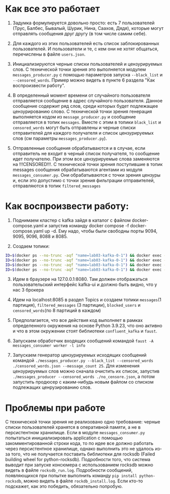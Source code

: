 # Как все это работает

1.	Задумка формулируется довольно просто: есть 7 пользователей (Трус, Балбес, Бывалый, Шурик, Нина, Саахов, Дядя), которые могут отправлять сообщения друг другу (в том числе самим себе).

2.	Для каждого из этих пользователей есть список заблокированных пользователей. И пользователи и те, с кем они не хотят общаться, перечислены в файле `users.json`.

3.	Инициализируются черные списки пользователей и цензурируемых слов. С технической точки зрения это выполняется модулем `messages_producer.py` с помощью параметров запуска `--black_list` и `--censored_words`. Пример можно видеть в пункте 6 раздела "Как воспроизвести работу".

4.	В определенный момент времени от случайного пользователя отправляется сообщение в адрес случайного пользователя. Данное сообщение содержит ряд слов, среди которых будет подлежащее цензурированию слово. С технической точки зрения генерация выполняется кодом из `message_producer.py` и сообщение отправляется в топик `messages`. Вместе с этим в топики `black_list` и `censored_words` могут быть отправлены и черные списки отправителей для каждого получателя и список цензурируемых слов (см параметры `messages_producer.py`).

5.	Отправленные сообщения обрабатываются и в случае, если отправитель не входит в черный список получателя, то сообщение идет получателю. При этом все цензурируемые слова заменяются на !!!CENSORED!!!. С технической точки зрения поступившие в топик messages сообщения обрабатываются агентами из модуля `messages_consumer.py`. Они обрабатываются с точки зрения цензуры и, если это допустимо с точки зрения фильтрации отправителей, отправляются в топик `filtered_messages`

# Как воспроизвести работу:

1.	Поднимаем кластер с kafka зайдя в каталог с файлом docker-compose.yaml и запустив команду docker compose -f docker-compose.yaml up -d. Ему надо, чтобы были свободны порты 9094, 9095, 9096, 8088 и 8085.

2.	Создаем топики:

```bash
ID=$(docker ps --no-trunc -aqf "name=lab03-kafka-0-1") && docker exec -it $ID /opt/bitnami/kafka/bin/kafka-topics.sh --create --topic blocked_users --bootstrap-server 127.0.0.1:9092 --partitions 8 --replication-factor 3
ID=$(docker ps --no-trunc -aqf "name=lab03-kafka-0-1") && docker exec -it $ID /opt/bitnami/kafka/bin/kafka-topics.sh --create --topic censored_words --bootstrap-server 127.0.0.1:9092 --partitions 8 --replication-factor 3
ID=$(docker ps --no-trunc -aqf "name=lab03-kafka-0-1") && docker exec -it $ID /opt/bitnami/kafka/bin/kafka-topics.sh --create --topic messages --bootstrap-server 127.0.0.1:9092 --partitions 3 --replication-factor 3
ID=$(docker ps --no-trunc -aqf "name=lab03-kafka-0-1") && docker exec -it $ID /opt/bitnami/kafka/bin/kafka-topics.sh --create --topic filtered_messages --bootstrap-server 127.0.0.1:9092 --partitions 3 --replication-factor 3
```

3.	Идем в браузере на 127.0.0.1:8080. Там должен отображаться пользовательский интерфейс kafka-ui и должно быть видно, что у нас 3 брокера

4.	Идем на localhost:8085 в раздел Topics и создаем топики `messages`(1 партиция), `filtered_messages` (3 партиции), `blocked_users` и `censored_words`(по 8 партиций в каждом)

5.	Предполагается, что все действия код выполняет в рамках определенного окружения на основе Python 3.9.23, что оно активно и что в этом окружении стоят библиотеки `confluent_kafka` и `faust`.

6.	Запускаем обработчик входящих сообщений командой `faust -A messages_consumer worker -l info`

7.	Запускаем генератор цензурируемых исходящих сообщений командой `./messages_producer.py --black_list --censored_words ./censored_words.json --message_count 25`. Для изменения цензурируемых слов можно сначала очистить их список, запустив `./messages_producer --censored_words ./no_censore.json`, а потом запустить продюсер с каким-нибудь новым файлом со списком подлежащих ценрузированию слов.

# Проблемы при работе

С технической точки зрения не реализовано одно требование: черные списки пользователей хранятся в оперативной памяти, а не в персистентном хранилище. Если в модуле `messages_consumer.py` попытаться инициализировать application с помощью закомментированной строки кода, то по идее все должно работать через персистентное хранилище, однако выполнить это не удалось из-за того, что не получается поставить библиотеки для rocksdb (Failed building wheel for python-rocksdb). Подробности того, что система выводит при запуске консюмера с использованием rocksdb можно видеть в файле `rocksdb_run.log`. Подробности сообщений, появляющихся при попытке выполнить команду `pip install python-rocksdb`, можно видеть в файле `rockdb_install.log`. Если кто-то подскажет, как это победить, обязательно попробую.
